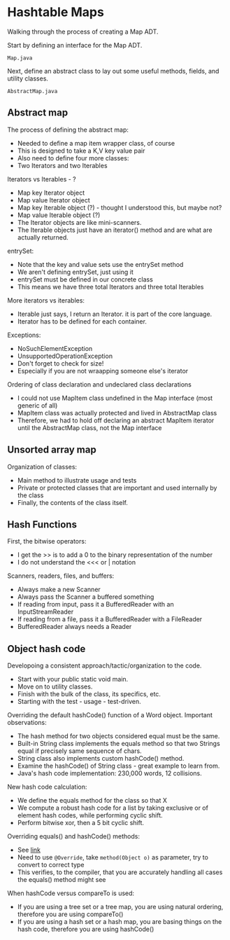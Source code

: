 # Hashtable Maps

Walking through the process of creating a Map ADT.

Start by defining an interface for the Map ADT.

```Map.java```

Next, define an abstract class to lay out some useful 
methods, fields, and utility classes.

```AbstractMap.java```

## Abstract map

The process of defining the abstract map:
* Needed to define a map item wrapper class, of course
* This is designed to take a K,V key value pair
* Also need to define four more classes:
* Two Iterators and two Iterables

Iterators vs Iterables - ?
* Map key Iterator object
* Map value Iterator object
* Map key Iterable object (?)  - thought I understood this, but maybe not?
* Map value Iterable object (?) 
* The Iterator objects are like mini-scanners.
* The Iterable objects just have an iterator() method and are what are actually returned.

entrySet:
* Note that the key and value sets use the entrySet method
* We aren't defining entrySet, just using it
* entrySet must be defined in our concrete class
* This means we have three total Iterators and three total Iterables

More iterators vs iterables:
* Iterable just says, I return an Iterator. it is part of the core language.
* Iterator has to be defined for each container.

Exceptions:
* NoSuchElementException
* UnsupportedOperationException
* Don't forget to check for size! 
* Especially if you are not wraapping someone else's iterator

Ordering of class declaration and undeclared class declarations
* I could not use MapItem class undefined in the Map interface (most generic of all)
* MapItem class was actually protected and lived in AbstractMap class
* Therefore, we had to hold off declaring an abstract MapItem iterator until the AbstractMap class, not the Map interface


## Unsorted array map

Organization of classes:
* Main method to illustrate usage and tests
* Private or protected classes that are important and used internally by the class
* Finally, the contents of the class itself.



## Hash Functions

First, the bitwise operators:
* I get the >> is to add a 0 to the binary representation of the number
* I do not understand the <<< or | notation

Scanners, readers, files, and buffers:
* Always make a new Scanner 
* Always pass the Scanner a buffered something
* If reading from input, pass it a BufferedReader with an InputStreamReader
* If reading from a file, pass it a BufferedReader with a FileReader
* BufferedReader always needs a Reader


## Object hash code

Developoing a consistent approach/tactic/organization to the code.
* Start with your public static void main.
* Move on to utility classes.
* Finish with the bulk of the class, its specifics, etc.
* Starting with the test - usage - test-driven.

Overriding the default hashCode() function of a Word object. Important observations:
* The hash method for two objects considered equal must be the same.
* Built-in String class implements the equals method so that two Strings equal if precisely same sequence of chars.
* String class also implements custom hashCode() method.
* Examine the hashCode() of String class - great example to learn from.
* Java's hash code implementation: 230,000 words, 12 collisions.

New hash code calculation:
* We define the equals method for the class so that X
* We compute a robust hash code for a list by taking exclusive or of element hash codes, while performing cyclic shift.
* Perform bitwise xor, then a 5 bit cyclic shift.

Overriding equals() and hashCode() methods:
* See [link](https://stackoverflow.com/questions/15722485/hashset-storing-equal-objects#15722565)
* Need to use `@Override`, take `method(Object o)` as parameter, try to convert to correct type
* This verifies, to the compiler, that you are accurately handling all cases the equals() method might see

When hashCode versus compareTo is used:
* If you are using a tree set or a tree map, you are using natural ordering, therefore you are using compareTo()
* If you are using a hash set or a hash map, you are basing things on the hash code, therefore you are using hashCode()



